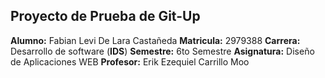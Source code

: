 ## Proyecto de Prueba de Git-Up
**Alumno:** Fabian Levi De Lara Castañeda
**Matricula:** 2979388
**Carrera:** Desarrollo de software (**IDS**)
**Semestre:** 6to Semestre
**Asignatura:** Diseño de Aplicaciones WEB
**Profesor:** Erik Ezequiel Carrillo Moo
